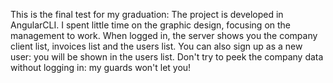 This is the final test for my graduation: The project is developed in AngularCLI. I spent little time on the graphic design, focusing on the management to work.
When logged in, the server shows you the company client list, invoices list and the users list. You can also sign up as a new user: you will be shown in the users list.
Don't try to peek the company data without logging in: my guards won't let you!
